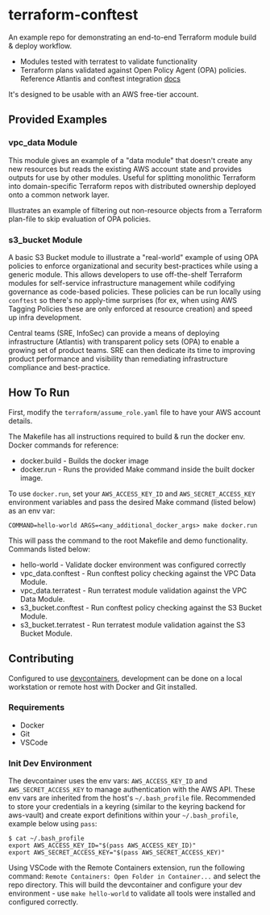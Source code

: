 # terraform-conftest

An example repo for demonstrating an end-to-end Terraform module build & deploy workflow. 

* Modules tested with terratest to validate functionality
* Terraform plans validated against Open Policy Agent (OPA) policies. Reference Atlantis and conftest integration [docs](https://www.runatlantis.io/docs/policy-checking.html#how-it-works)

It's designed to be usable with an AWS free-tier account. 

## Provided Examples

### vpc_data Module

This module gives an example of a "data module" that doesn't create any new resources but reads the existing AWS account state and provides outputs for use by other modules. Useful for splitting monolithic Terraform into domain-specific Terraform repos with distributed ownership deployed onto a common network layer.

Illustrates an example of filtering out non-resource objects from a Terraform plan-file to skip evaluation of OPA policies.

### s3_bucket Module

A basic S3 Bucket module to illustrate a "real-world" example of using OPA policies to enforce organizational and security best-practices while using a generic module. This allows developers to use off-the-shelf Terraform modules for self-service infrastructure management while codifying governance as code-based policies. These policies can be run locally using `conftest` so there's no apply-time surprises (for ex, when using AWS Tagging Policies these are only enforced at resource creation) and speed up infra development. 

Central teams (SRE, InfoSec) can provide a means of deploying infrastructure (Atlantis) with transparent policy sets (OPA) to enable a growing set of product teams. SRE can then dedicate its time to improving product performance and visibility than remediating infrastructure compliance and best-practice.

## How To Run

First, modify the `terraform/assume_role.yaml` file to have your AWS account details.

The Makefile has all instructions required to build & run the docker env. Docker commands for reference:

* docker.build - Builds the docker image
* docker.run - Runs the provided Make command inside the built docker image.

To use `docker.run`, set your `AWS_ACCESS_KEY_ID` and `AWS_SECRET_ACCESS_KEY` environment variables and pass the desired Make command (listed below) as an env var:

```
COMMAND=hello-world ARGS=<any_additional_docker_args> make docker.run
```

This will pass the command to the root Makefile and demo functionality. Commands listed below:

* hello-world - Validate docker environment was configured correctly
* vpc_data.conftest - Run conftest policy checking against the VPC Data Module.
* vpc_data.terratest - Run terratest module validation against the VPC Data Module.
* s3_bucket.conftest - Run conftest policy checking against the S3 Bucket Module.
* s3_bucket.terratest - Run terratest module validation against the S3 Bucket Module.

## Contributing

Configured to use [devcontainers](https://github.com/microsoft/vscode-dev-containers), development can be done on a local workstation or remote host with Docker and Git installed. 

### Requirements

* Docker
* Git
* VSCode

### Init Dev Environment

The devcontainer uses the env vars: `AWS_ACCESS_KEY_ID` and `AWS_SECRET_ACCESS_KEY` to manage authentication with the AWS API. These env vars are inherited from the host's `~/.bash_profile` file. Recommended to store your credentials in a keyring (similar to the keyring backend for aws-vault) and create export definitions within your `~/.bash_profile`, example below using `pass`:

```
$ cat ~/.bash_profile
export AWS_ACCESS_KEY_ID="$(pass AWS_ACCESS_KEY_ID)"
export AWS_SECRET_ACCESS_KEY="$(pass AWS_SECRET_ACCESS_KEY)"
```

Using VSCode with the Remote Containers extension, run the following command: `Remote Containers: Open Folder in Container...` and select the repo directory. This will build the devcontainer and configure your dev environment - use `make hello-world` to validate all tools were installed and configured correctly.
